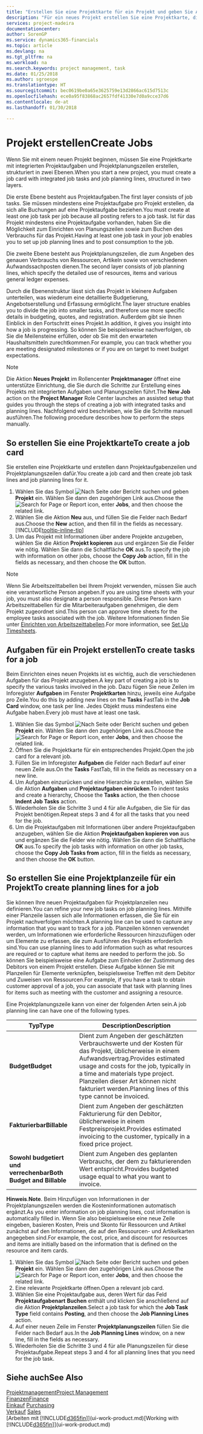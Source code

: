 ```yaml
---
title: "Erstellen Sie eine Projektkarte für ein Projekt und geben Sie Aufgaben an| Microsoft Docs"
description: "Für ein neues Projekt erstellen Sie eine Projektkarte, die Projektaufgaben und enthält Planungszeilen erstellt, um Ihnen zu helfen, Status und Budgets zu verwalten."
services: project-madeira
documentationcenter: 
author: SorenGP
ms.service: dynamics365-financials
ms.topic: article
ms.devlang: na
ms.tgt_pltfrm: na
ms.workload: na
ms.search.keywords: project management, task
ms.date: 01/25/2018
ms.author: sgroespe
ms.translationtype: HT
ms.sourcegitcommit: bec0619be0a65e3625759e13d2866ac615d7513c
ms.openlocfilehash: ece0a95f83868ac2657fdf41330e7d0a9cce37d6
ms.contentlocale: de-at
ms.lasthandoff: 01/30/2018

---
```

# <a name="create-jobs"></a><span data-ttu-id="e86d3-103">Projekt erstellen</span><span class="sxs-lookup"><span data-stu-id="e86d3-103">Create Jobs</span></span>
<span data-ttu-id="e86d3-104">Wenn Sie mit einem neuen Projekt beginnen, müssen Sie eine Projektkarte mit integrierten Projektaufgaben und Projektplanungszeilen erstellen, strukturiert in zwei Ebenen.</span><span class="sxs-lookup"><span data-stu-id="e86d3-104">When you start a new project, you must create a job card with integrated job tasks and job planning lines, structured in two layers.</span></span>  

<span data-ttu-id="e86d3-105">Die erste Ebene besteht aus Projektaufgaben.</span><span class="sxs-lookup"><span data-stu-id="e86d3-105">The first layer consists of job tasks.</span></span> <span data-ttu-id="e86d3-106">Sie müssen mindestens eine Projektaufgabe pro Projekt erstellen, da sich alle Buchungen auf eine Projektaufgabe beziehen.</span><span class="sxs-lookup"><span data-stu-id="e86d3-106">You must create at least one job task per job because all posting refers to a job task.</span></span> <span data-ttu-id="e86d3-107">Ist für das Projekt mindestens eine Projektaufgabe vorhanden, haben Sie die Möglichkeit zum Einrichten von Planungszeilen sowie zum Buchen des Verbrauchs für das Projekt.</span><span class="sxs-lookup"><span data-stu-id="e86d3-107">Having at least one job task in your job enables you to set up job planning lines and to post consumption to the job.</span></span>

<span data-ttu-id="e86d3-108">Die zweite Ebene besteht aus Projektplanungszeilen, die zum Angeben des genauen Verbrauchs von Ressourcen, Artikeln sowie von verschiedenen Aufwandssachposten dienen.</span><span class="sxs-lookup"><span data-stu-id="e86d3-108">The second layer consists of job planning lines, which specify the detailed use of resources, items and various general ledger expenses.</span></span>

<span data-ttu-id="e86d3-109">Durch die Ebenenstruktur lässt sich das Projekt in kleinere Aufgaben unterteilen, was wiederum eine detaillierte Budgetierung, Angebotserstellung und Erfassung ermöglicht.</span><span class="sxs-lookup"><span data-stu-id="e86d3-109">The layer structure enables you to divide the job into smaller tasks, and therefore use more specific details in budgeting, quotes, and registration.</span></span> <span data-ttu-id="e86d3-110">Außerdem gibt sie Ihnen Einblick in den Fortschritt eines Projekt.</span><span class="sxs-lookup"><span data-stu-id="e86d3-110">In addition, it gives you insight into how a job is progressing.</span></span> <span data-ttu-id="e86d3-111">So können Sie beispielsweise nachverfolgen, ob Sie die Meilensteine erfüllen, oder ob Sie mit den erwarteten Haushaltsmitteln zurechtkommen.</span><span class="sxs-lookup"><span data-stu-id="e86d3-111">For example, you can track whether you are meeting designated milestones or if you are on target to meet budget expectations.</span></span>

> [!NOTE]  
>   <span data-ttu-id="e86d3-112">Die Aktion **Neues Projekt** im Rollencenter **Projektmanager** öffnet eine unterstütze Einrichtung, die Sie durch die Schritte zur Erstellung eines Projekts mit integrierten Aufgaben und Planungszeilen führt.</span><span class="sxs-lookup"><span data-stu-id="e86d3-112">The **New Job** action on the **Project Manager** Role Center launches an assisted setup that guides you through the steps of creating a job with integrated tasks and planning lines.</span></span> <span data-ttu-id="e86d3-113">Nachfolgend wird beschrieben, wie Sie die Schritte manuell ausführen.</span><span class="sxs-lookup"><span data-stu-id="e86d3-113">The following procedure describes how to perform the steps manually.</span></span>

## <a name="to-create-a-job-card"></a><span data-ttu-id="e86d3-114">So erstellen Sie eine Projektkarte</span><span class="sxs-lookup"><span data-stu-id="e86d3-114">To create a job card</span></span>
<span data-ttu-id="e86d3-115">Sie erstellen eine Projektkarte und erstellen dann Projektaufgabenzeilen und Projektplanungszeilen dafür.</span><span class="sxs-lookup"><span data-stu-id="e86d3-115">You create a job card and then create job task lines and job planning lines for it.</span></span>

1. <span data-ttu-id="e86d3-116">Wählen Sie das Symbol ![Nach Seite oder Bericht suchen](media/ui-search/search_small.png "Nach Seite oder Bericht suchen") und geben **Projekt** ein. Wählen Sie dann den zugehörigen Link aus.</span><span class="sxs-lookup"><span data-stu-id="e86d3-116">Choose the ![Search for Page or Report](media/ui-search/search_small.png "Search for Page or Report icon") icon, enter **Jobs**, and then choose the related link.</span></span>  
2. <span data-ttu-id="e86d3-117">Wählen Sie die Aktion **Neu** aus, und füllen Sie die Felder nach Bedarf aus.</span><span class="sxs-lookup"><span data-stu-id="e86d3-117">Choose the **New** action, and then fill in the fields as necessary.</span></span> [!INCLUDE[tooltip-inline-tip](includes/tooltip-inline-tip_md.md)]
3. <span data-ttu-id="e86d3-118">Um das Projekt mit Informationen über andere Projekte anzugeben, wählen Sie die Aktion **Projekt kopieren** aus und ergänzen Sie die Felder wie nötig. Wählen Sie dann die Schaltfläche **OK** aus.</span><span class="sxs-lookup"><span data-stu-id="e86d3-118">To specify the job with information on other jobs, choose the **Copy Job** action, fill in the fields as necessary, and then choose the **OK** button.</span></span>

> [!NOTE]  
>   <span data-ttu-id="e86d3-119">Wenn Sie Arbeitszeittabellen bei Ihrem Projekt verwenden, müssen Sie auch eine verantwortliche Person angeben.</span><span class="sxs-lookup"><span data-stu-id="e86d3-119">If you are using time sheets with your job, you must also designate a person responsible.</span></span> <span data-ttu-id="e86d3-120">Diese Person kann Arbeitszeittabellen für die Mitarbeiteraufgaben genehmigen, die dem Projekt zugeordnet sind.</span><span class="sxs-lookup"><span data-stu-id="e86d3-120">This person can approve time sheets for the employee tasks associated with the job.</span></span> <span data-ttu-id="e86d3-121">Weitere Informationen finden Sie unter [Einrichten von Arbeitszeittabellen](projects-how-setup-time-sheets.md).</span><span class="sxs-lookup"><span data-stu-id="e86d3-121">For more information, see [Set Up Timesheets](projects-how-setup-time-sheets.md).</span></span>

## <a name="to-create-tasks-for-a-job"></a><span data-ttu-id="e86d3-122">Aufgaben für ein Projekt erstellen</span><span class="sxs-lookup"><span data-stu-id="e86d3-122">To create tasks for a job</span></span>
<span data-ttu-id="e86d3-123">Beim Einrichten eines neuen Projekts ist es wichtig, auch die verschiedenen Aufgaben für das Projekt anzugeben.</span><span class="sxs-lookup"><span data-stu-id="e86d3-123">A key part of creating a job is to specify the various tasks involved in the job.</span></span> <span data-ttu-id="e86d3-124">Dazu fügen Sie neue Zeilen im Inforegister **Aufgaben** im Fenster **Projektkarten** hinzu, jeweils eine Aufgabe pro Zeile.</span><span class="sxs-lookup"><span data-stu-id="e86d3-124">You do this by adding new lines on the **Tasks** FastTab in the **Job Card** window, one task per line.</span></span> <span data-ttu-id="e86d3-125">Jedes Objekt muss mindestens eine Aufgabe haben.</span><span class="sxs-lookup"><span data-stu-id="e86d3-125">Every job must have at least one task.</span></span>

1. <span data-ttu-id="e86d3-126">Wählen Sie das Symbol ![Nach Seite oder Bericht suchen](media/ui-search/search_small.png "Nach Seite oder Bericht suchen") und geben **Projekt** ein. Wählen Sie dann den zugehörigen Link aus.</span><span class="sxs-lookup"><span data-stu-id="e86d3-126">Choose the ![Search for Page or Report](media/ui-search/search_small.png "Search for Page or Report icon") icon, enter **Jobs**, and then choose the related link.</span></span>
2. <span data-ttu-id="e86d3-127">Öffnen Sie die Projektkarte für ein entsprechendes Projekt.</span><span class="sxs-lookup"><span data-stu-id="e86d3-127">Open the job card for a relevant job.</span></span>
3. <span data-ttu-id="e86d3-128">Füllen Sie im Inforegister **Aufgaben** die Felder nach Bedarf auf einer neuen Zeile aus.</span><span class="sxs-lookup"><span data-stu-id="e86d3-128">On the **Tasks** FastTab, fill in the fields as necessary on a new line.</span></span>
4. <span data-ttu-id="e86d3-129">Um Aufgaben einzurücken und eine Hierarchie zu erstellen, wählen Sie die Aktion **Aufgaben** und **Projektaufgaben einrücken**.</span><span class="sxs-lookup"><span data-stu-id="e86d3-129">To indent tasks and create a hierarchy, Choose the **Tasks** action, the then choose **Indent Job Tasks** action.</span></span>
5. <span data-ttu-id="e86d3-130">Wiederholen Sie die Schritte 3 und 4 für alle Aufgaben, die Sie für das Projekt benötigen.</span><span class="sxs-lookup"><span data-stu-id="e86d3-130">Repeat steps 3 and 4 for all the tasks that you need for the job.</span></span>
6. <span data-ttu-id="e86d3-131">Um die Projektaufgaben mit Informationen über andere Projektaufgaben anzugeben, wählen Sie die Aktion **Projektaufgaben kopieren von** aus und ergänzen Sie die Felder wie nötig. Wählen Sie dann die Schaltfläche **OK** aus.</span><span class="sxs-lookup"><span data-stu-id="e86d3-131">To specify the job tasks with information on other job tasks, choose the **Copy Job Tasks from** action, fill in the fields as necessary, and then choose the **OK** button.</span></span>

## <a name="to-create-planning-lines-for-a-job"></a><span data-ttu-id="e86d3-132">So erstellen Sie eine Projektplanzeile für ein Projekt</span><span class="sxs-lookup"><span data-stu-id="e86d3-132">To create planning lines for a job</span></span>
<span data-ttu-id="e86d3-133">Sie können Ihre neuen Projektaufgaben für Projektplanzeilen neu definieren.</span><span class="sxs-lookup"><span data-stu-id="e86d3-133">You can refine your new job tasks on job planning lines.</span></span> <span data-ttu-id="e86d3-134">Mithilfe einer Planzeile lassen sich alle Informationen erfassen, die Sie für ein Projekt nachverfolgen möchten.</span><span class="sxs-lookup"><span data-stu-id="e86d3-134">A planning line can be used to capture any information that you want to track for a job.</span></span> <span data-ttu-id="e86d3-135">Planzeilen können verwendet werden, um Informationen wie erforderliche Ressourcen hinzuzufügen oder um Elemente zu erfassen, die zum Ausführen des Projekts erforderlich sind.</span><span class="sxs-lookup"><span data-stu-id="e86d3-135">You can use planning lines to add information such as what resources are required or to capture what items are needed to perform the job.</span></span> <span data-ttu-id="e86d3-136">So können Sie beispielsweise eine Aufgabe zum Einholen der Zustimmung des Debitors von einem Projekt erstellen. Diese Aufgabe können Sie mit Planzeilen für Elemente verknüpfen, beispielsweise Treffen mit dem Debitor und Zuweisen von Ressourcen.</span><span class="sxs-lookup"><span data-stu-id="e86d3-136">For example, if you have a task to obtain customer approval of a job, you can associate that task with planning lines for items such as meeting with the customer and assigning a resource.</span></span>  

<span data-ttu-id="e86d3-137">Eine Projektplanungszeile kann von einer der folgenden Arten sein.</span><span class="sxs-lookup"><span data-stu-id="e86d3-137">A job planning line can have one of the following types.</span></span>  

| <span data-ttu-id="e86d3-138">Typ</span><span class="sxs-lookup"><span data-stu-id="e86d3-138">Type</span></span> | <span data-ttu-id="e86d3-139">Description</span><span class="sxs-lookup"><span data-stu-id="e86d3-139">Description</span></span> |
| --- | --- |
| <span data-ttu-id="e86d3-140">**Budget**</span><span class="sxs-lookup"><span data-stu-id="e86d3-140">**Budget**</span></span> |<span data-ttu-id="e86d3-141">Dient zum Angeben der geschätzten Verbrauchswerte und der Kosten für das Projekt, üblicherweise in einem Aufwandsvertrag.</span><span class="sxs-lookup"><span data-stu-id="e86d3-141">Provides estimated usage and costs for the job, typically in a time and materials type project.</span></span> <span data-ttu-id="e86d3-142">Planzeilen dieser Art können nicht fakturiert werden.</span><span class="sxs-lookup"><span data-stu-id="e86d3-142">Planning lines of this type cannot be invoiced.</span></span> |
| <span data-ttu-id="e86d3-143">**Fakturierbar**</span><span class="sxs-lookup"><span data-stu-id="e86d3-143">**Billable**</span></span> |<span data-ttu-id="e86d3-144">Dient zum Angeben der geschätzten Fakturierung für den Debitor, üblicherweise in einem Festpreisprojekt.</span><span class="sxs-lookup"><span data-stu-id="e86d3-144">Provides estimated invoicing to the customer, typically in a fixed price project.</span></span> |
| <span data-ttu-id="e86d3-145">**Sowohl budgetiert und verrechenbar**</span><span class="sxs-lookup"><span data-stu-id="e86d3-145">**Both Budget and Billable**</span></span> |<span data-ttu-id="e86d3-146">Dient zum Angeben des geplanten Verbrauchs, der dem zu fakturierenden Wert entspricht.</span><span class="sxs-lookup"><span data-stu-id="e86d3-146">Provides budgeted usage equal to what you want to invoice.</span></span> |

<span data-ttu-id="e86d3-147">**Hinweis**.</span><span class="sxs-lookup"><span data-stu-id="e86d3-147">**Note**.</span></span> <span data-ttu-id="e86d3-148">Beim Hinzufügen von Informationen in der Projektplanungszeilen werden die Kosteninformationen automatisch ergänzt.</span><span class="sxs-lookup"><span data-stu-id="e86d3-148">As you enter information on job planning lines, cost information is automatically filled in.</span></span> <span data-ttu-id="e86d3-149">Wenn Sie also beispielsweise eine neue Zeile eingeben, basieren Kosten, Preis und Skonto für Ressourcen und Artikel zunächst auf den Informationen, die auf den Ressourcen- und Artikelkarten angegeben sind.</span><span class="sxs-lookup"><span data-stu-id="e86d3-149">For example, the cost, price, and discount for resources and items are initially based on the information that is defined on the resource and item cards.</span></span>

1. <span data-ttu-id="e86d3-150">Wählen Sie das Symbol ![Nach Seite oder Bericht suchen](media/ui-search/search_small.png "Nach Seite oder Bericht suchen") und geben **Projekt** ein. Wählen Sie dann den zugehörigen Link aus.</span><span class="sxs-lookup"><span data-stu-id="e86d3-150">Choose the ![Search for Page or Report](media/ui-search/search_small.png "Search for Page or Report icon") icon, enter **Jobs**, and then choose the related link.</span></span>
2. <span data-ttu-id="e86d3-151">Eine relevante Projektkarte öffnen.</span><span class="sxs-lookup"><span data-stu-id="e86d3-151">Open a relevant job card.</span></span>
3. <span data-ttu-id="e86d3-152">Wählen Sie eine Projektaufgabe aus, deren Wert für das Feld **Projektaufgabenart** **Buchen** enthält und klicken Sie anschließend auf die Aktion **Projektplanzeilen**.</span><span class="sxs-lookup"><span data-stu-id="e86d3-152">Select a job task for which the **Job Task Type** field contains **Posting**, and then choose the **Job Planning Lines** action.</span></span>  
4. <span data-ttu-id="e86d3-153">Auf einer neuen Zeile im Fenster **Projektplanungszeilen** füllen Sie die Felder nach Bedarf aus.</span><span class="sxs-lookup"><span data-stu-id="e86d3-153">In the **Job Planning Lines** window, on a new line, fill in the fields as necessary.</span></span>
5. <span data-ttu-id="e86d3-154">Wiederholen Sie die Schritte 3 und 4 für alle Planungszeilen für diese Projektaufgabe.</span><span class="sxs-lookup"><span data-stu-id="e86d3-154">Repeat steps 3 and 4 for all planning lines that you need for the job task.</span></span>

## <a name="see-also"></a><span data-ttu-id="e86d3-155">Siehe auch</span><span class="sxs-lookup"><span data-stu-id="e86d3-155">See Also</span></span>
[<span data-ttu-id="e86d3-156">Projektmanagement</span><span class="sxs-lookup"><span data-stu-id="e86d3-156">Project Management</span></span>](projects-manage-projects.md)  
[<span data-ttu-id="e86d3-157">Finanzen</span><span class="sxs-lookup"><span data-stu-id="e86d3-157">Finance</span></span>](finance.md)  
<span data-ttu-id="e86d3-158">[Einkauf](purchasing-manage-purchasing.md)       </span><span class="sxs-lookup"><span data-stu-id="e86d3-158">[Purchasing](purchasing-manage-purchasing.md)       </span></span>  
<span data-ttu-id="e86d3-159">[Verkauf](sales-manage-sales.md)    </span><span class="sxs-lookup"><span data-stu-id="e86d3-159">[Sales](sales-manage-sales.md)    </span></span>  
<span data-ttu-id="e86d3-160">[Arbeiten mit [!INCLUDE[d365fin](includes/d365fin_md.md)]](ui-work-product.md)</span><span class="sxs-lookup"><span data-stu-id="e86d3-160">[Working with [!INCLUDE[d365fin](includes/d365fin_md.md)]](ui-work-product.md)</span></span>  

